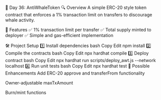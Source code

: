 🐋 Day 36: AntiWhaleToken
🔍 Overview
A simple ERC-20 style token contract that enforces a 1% transaction limit on transfers to discourage whale activity.

📜 Features
✅ 1% transaction limit per transfer
✅ Total supply minted to deployer
✅ Simple and gas-efficient implementation

🛠️ Project Setup
1️⃣ Install dependencies
bash
Copy
Edit
npm install
2️⃣ Compile the contracts
bash
Copy
Edit
npx hardhat compile
3️⃣ Deploy contract
bash
Copy
Edit
npx hardhat run scripts/deploy_awt.js --network localhost
4️⃣ Run unit tests
bash
Copy
Edit
npx hardhat test
📌 Possible Enhancements
Add ERC-20 approve and transferFrom functionality

Owner-adjustable maxTxAmount

Burn/mint functions